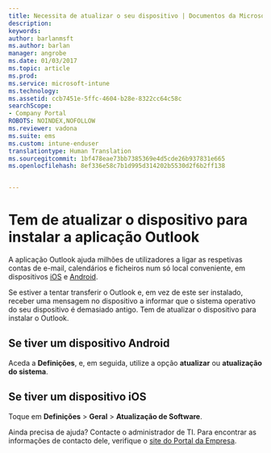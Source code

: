 ```yaml
---
title: Necessita de atualizar o seu dispositivo | Documentos da Microsoft
description: 
keywords: 
author: barlanmsft
ms.author: barlan
manager: angrobe
ms.date: 01/03/2017
ms.topic: article
ms.prod: 
ms.service: microsoft-intune
ms.technology: 
ms.assetid: ccb7451e-5ffc-4604-b28e-8322cc64c58c
searchScope:
- Company Portal
ROBOTS: NOINDEX,NOFOLLOW
ms.reviewer: vadona
ms.suite: ems
ms.custom: intune-enduser
translationtype: Human Translation
ms.sourcegitcommit: 1bf478eae73bb7385369e4d5cde26b937831e665
ms.openlocfilehash: 8ef336e58c7b1d995d314202b5530d2f6b2ff138


---
```


# <a name="you-need-to-upgrade-your-device-to-install-the-outlook-app"></a>Tem de atualizar o dispositivo para instalar a aplicação Outlook

A aplicação Outlook ajuda milhões de utilizadores a ligar as respetivas contas de e-mail, calendários e ficheiros num só local conveniente, em dispositivos [iOS](https://itunes.apple.com/us/app/microsoft-outlook-email-calendar/id951937596?mt=8) e [Android](https://play.google.com/store/apps/details?id=com.microsoft.office.outlook).

Se estiver a tentar transferir o Outlook e, em vez de este ser instalado, receber uma mensagem no dispositivo a informar que o sistema operativo do seu dispositivo é demasiado antigo. Tem de atualizar o dispositivo para instalar o Outlook.

## <a name="if-you-have-an-android-device"></a>Se tiver um dispositivo Android
Aceda a **Definições**, e, em seguida, utilize a opção **atualizar** ou **atualização do sistema**.

## <a name="if-you-have-an-ios-device"></a>Se tiver um dispositivo iOS
Toque em **Definições** > **Geral** > **Atualização de Software**.

Ainda precisa de ajuda? Contacte o administrador de TI. Para encontrar as informações de contacto dele, verifique o [site do Portal da Empresa](http://portal.manage.microsoft.com).



<!--HONumber=Dec16_HO5-->


